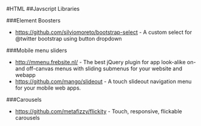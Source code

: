 #HTML
##Javscript Libraries

###Element Boosters
* https://github.com/silviomoreto/bootstrap-select - A custom select for @twitter bootstrap using button dropdown

###Mobile menu sliders
* http://mmenu.frebsite.nl/ - The best jQuery plugin for app look-alike on- and off-canvas menus with sliding submenus for your website and webapp
* https://github.com/mango/slideout - A touch slideout navigation menu for your mobile web apps.

###Carousels
* https://github.com/metafizzy/flickity - Touch, responsive, flickable carousels
